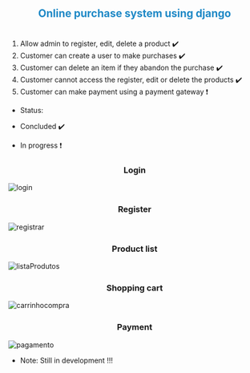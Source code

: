 
<div align="center">
  <h2 style="color:#1F89C6;padding:20px;">Online purchase system using django</h2>
</div>

1. Allow admin to register, edit, delete a product  :heavy_check_mark:
2. Customer can create a user to make purchases   :heavy_check_mark:
3. Customer can delete an item if they abandon the purchase  :heavy_check_mark:
4. Customer cannot access the register, edit or delete the products  :heavy_check_mark:
5. Customer can make payment using a payment gateway   :heavy_exclamation_mark:

+ Status:

-  Concluded :heavy_check_mark:

-  In progress :heavy_exclamation_mark:

<div align="center">
  <h3 style="margin-top:25px;">Login</h3>
</div>

![login](https://user-images.githubusercontent.com/40548641/82697450-59b30a80-9c3f-11ea-84ab-50627015817d.png)


<div align="center">
  <h3 style="margin-top:25px;">Register</h3>
</div>

![registrar](https://user-images.githubusercontent.com/40548641/82697460-5d469180-9c3f-11ea-991a-c6bf2508e0fc.png)


<div align="center">
  <h3 style="margin-top:25px;">Product list</h3>
</div>

![listaProdutos](https://user-images.githubusercontent.com/40548641/82697473-62a3dc00-9c3f-11ea-9dd3-80664e613290.png)

 
<div align="center">
  <h3 style="margin-top:25px;">Shopping cart</h3>
</div>

![carrinhocompra](https://user-images.githubusercontent.com/40548641/82697483-68012680-9c3f-11ea-9d80-3af52547233d.png)

 
<div align="center">
  <h3 style="margin-top:25px;">Payment</h3>
</div>

![pagamento](https://user-images.githubusercontent.com/40548641/82697494-6cc5da80-9c3f-11ea-8477-ce389012fb9d.png)



+ Note: Still in development !!!
